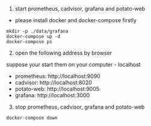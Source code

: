 1. start prometheus, cadvisor, grafana and potato-web

* please install docker and docker-compose firstly

```
mkdir -p ./data/grafana
docker-compose up -d
docker-compose ps
```

2. open the following address by browser 

suppose your start them on your computer - localhost

* prometheus: http://localhost:9090
* cadvisor: http://localhost:8020
* potato-web: http://localhost:9005
* grafana: http://localhost:3000

3. stop  prometheus, cadvisor, grafana and potato-web

```
docker-compose down
```
